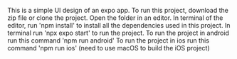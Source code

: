 This is a simple UI design of an expo app.
To run this project, download the zip file or clone the project.
Open the folder in an editor.
In terminal of the editor, run 'npm install' to install all the dependencies used in this project.
In terminal run 'npx expo start' to run the project.
To run the project in android run this command 'npm run android'
To run the project in ios run this command 'npm run ios' (need to use macOS to build the iOS project)